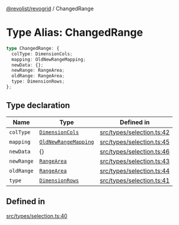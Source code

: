 [@revolist/revogrid](README.md) / ChangedRange

# Type Alias: ChangedRange

```ts
type ChangedRange: {
  colType: DimensionCols;
  mapping: OldNewRangeMapping;
  newData: {};
  newRange: RangeArea;
  oldRange: RangeArea;
  type: DimensionRows;
};
```

## Type declaration

| Name | Type | Defined in |
| ------ | ------ | ------ |
| `colType` | [`DimensionCols`](TypeAlias.DimensionCols.md) | [src/types/selection.ts:42](https://github.com/revolist/revogrid/blob/c9c4fc1791ac452c4c9470419263ce544ebb624f/src/types/selection.ts#L42) |
| `mapping` | [`OldNewRangeMapping`](TypeAlias.OldNewRangeMapping.md) | [src/types/selection.ts:45](https://github.com/revolist/revogrid/blob/c9c4fc1791ac452c4c9470419263ce544ebb624f/src/types/selection.ts#L45) |
| `newData` | \{\} | [src/types/selection.ts:46](https://github.com/revolist/revogrid/blob/c9c4fc1791ac452c4c9470419263ce544ebb624f/src/types/selection.ts#L46) |
| `newRange` | [`RangeArea`](TypeAlias.RangeArea.md) | [src/types/selection.ts:43](https://github.com/revolist/revogrid/blob/c9c4fc1791ac452c4c9470419263ce544ebb624f/src/types/selection.ts#L43) |
| `oldRange` | [`RangeArea`](TypeAlias.RangeArea.md) | [src/types/selection.ts:44](https://github.com/revolist/revogrid/blob/c9c4fc1791ac452c4c9470419263ce544ebb624f/src/types/selection.ts#L44) |
| `type` | [`DimensionRows`](TypeAlias.DimensionRows.md) | [src/types/selection.ts:41](https://github.com/revolist/revogrid/blob/c9c4fc1791ac452c4c9470419263ce544ebb624f/src/types/selection.ts#L41) |

## Defined in

[src/types/selection.ts:40](https://github.com/revolist/revogrid/blob/c9c4fc1791ac452c4c9470419263ce544ebb624f/src/types/selection.ts#L40)
